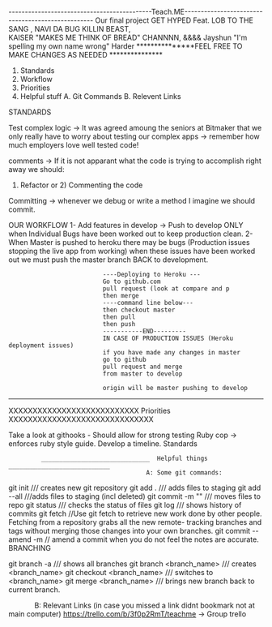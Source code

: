   
  --------------------------------------------Teach.ME--------------------------------------------------
                                     Our final project 
                                         GET HYPED
                                            Feat.
                                      LOB TO THE SANG ,
                                    NAVI DA BUG KILLIN BEAST,  
                              KAISER "MAKES ME THINK OF BREAD" CHANNNN,
                                              &&&&
                           Jayshun "I'm spelling my own name wrong" Harder
                   ***************FEEL FREE TO MAKE CHANGES AS NEEDED ***************                                                                   
1. Standards
2. Workflow
3. Priorities
4. Helpful stuff
A. Git Commands 
B. Relevent Links
  
  
  

STANDARDS


Test complex logic -> It was agreed amoung the seniors at Bitmaker that we only really have to worry about testing our complex apps -> remember how much employers love well tested code!

comments -> If it is not apparant what the code is trying to accomplish right away we should:
1) Refactor or 2) Commenting the code

Committing -> whenever we debug or write a method I imagine we should commit. 


OUR WORKFLOW
 1- Add features in develop -> Push to develop ONLY when Individual Bugs have been worked out to keep production clean.
 2- When Master is pushed to heroku there may be bugs (Production issues stopping the live app from working) when these           issues have been worked out we must push the master branch BACK to development.


                              ----Deploying to Heroku --- 
                              Go to github.com 
                              pull request (look at compare and p
                              then merge 
                              ----command line below---
                              then checkout master
                              then pull 
                              then push 
                              -----------END---------
                              IN CASE OF PRODUCTION ISSUES (Heroku deployment issues) 
                              if you have made any changes in master 
                              go to github 
                              pull request and merge 
                              from master to develop 

                              origin will be master pushing to develop
---------------------------------------------------------------------------
      
XXXXXXXXXXXXXXXXXXXXXXXXXXX       Priorities XXXXXXXXXXXXXXXXXXXXXXXXXXXXXX

Take a look at githooks - Should allow for strong testing
Ruby cop -> enforces ruby style guide.
Develop a timeline.
Standards


             ______________________________  Helpful things ____________________________ 
                                          A: Some git commands:

git init /// creates new git repository
git add . /// adds files to staging
git add --all ///adds files to staging (incl deleted) 
git commit -m "<message>" /// moves files to repo
git status /// checks the status of files
git log /// shows history of commits
git fetch //Use git fetch to retrieve new work done by other people. Fetching from a repository grabs all the new remote-     tracking branches and tags without merging those changes into your own branches.
git commit --amend -m // amend a commit when you do not feel the notes are accurate. 
BRANCHING

git branch -a /// shows all branches
git branch <branch_name> /// creates <branch_name>
git checkout <branch_name> /// switches to <branch_name>
git merge <branch_name> /// brings new branch back to current branch.

              B: Relevant Links (in case you missed a link didnt bookmark not at main computer)
                          https://trello.com/b/3f0p2RmT/teachme -> Group trello
                                  
